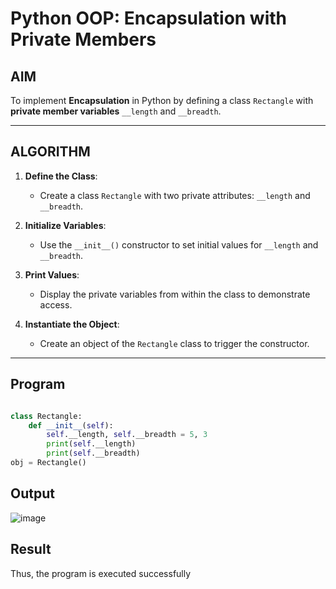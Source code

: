 #  Python OOP: Encapsulation with Private Members

##  AIM

To implement **Encapsulation** in Python by defining a class `Rectangle` with **private member variables** `__length` and `__breadth`.

---

##  ALGORITHM

1. **Define the Class**:
   - Create a class `Rectangle` with two private attributes: `__length` and `__breadth`.

2. **Initialize Variables**:
   - Use the `__init__()` constructor to set initial values for `__length` and `__breadth`.

3. **Print Values**:
   - Display the private variables from within the class to demonstrate access.

4. **Instantiate the Object**:
   - Create an object of the `Rectangle` class to trigger the constructor.

---

##  Program

``` python

class Rectangle:
    def __init__(self):
        self.__length, self.__breadth = 5, 3
        print(self.__length)
        print(self.__breadth)
obj = Rectangle()

```

## Output

![image](https://github.com/user-attachments/assets/02ce7632-1862-4409-a7c4-085e83e1c79d)

## Result

Thus, the program is executed successfully
